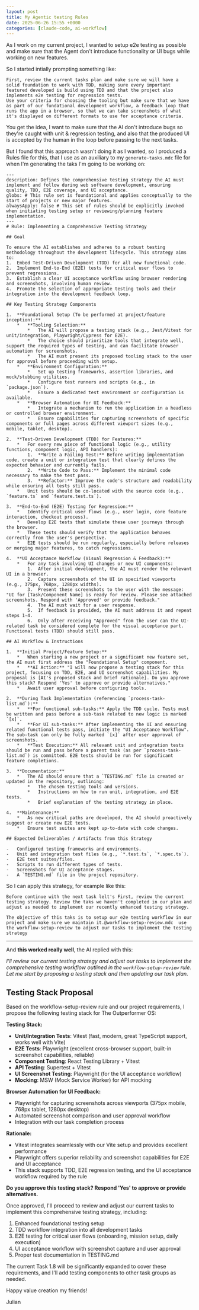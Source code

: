 ```yaml
---
layout: post
title: My Agentic testing Rules
date: 2025-06-26 15:55 +0000
categories: [claude-code, ai-workflow]
---
```


As I work on my current project, I wanted to setup e2e testing as possible and make sure that the Agent don't introduce functionality or UI bugs while working on new features.

So I started intially prompting something like:

```
First, review the current tasks plan and make sure we will have a solid foundation to work with TDD, making sure every important featured developed is build using TDD and that the project also implements e2e testing for regression tests.
Use your criteria for choosing the tooling but make sure that we have as part of our fundational development workflow, a feedback loop that runs the app in a browser, so that we can take screenshots of what it's displayed on different formats to use for acceptance criteria.
```

You get the idea, I want to make sure that the AI don't introduce bugs so they're caught with  unit & regression testing, and also that the produced UI is accepted by the human in the loop before passing to the next tasks.

But I found that this approach wasn't doing it as I wanted, so I produced a Rules file for this, that I use as an auxiliary to my `generate-tasks.mdc` file for when I'm generating the taks I'm going to be working on:

```
---
description: Defines the comprehensive testing strategy the AI must implement and follow during web software development, ensuring quality, TDD, E2E coverage, and UI acceptance.
globs: # This rule set is foundational and applies conceptually to the start of projects or new major features.
alwaysApply: false # This set of rules should be explicitly invoked when initiating testing setup or reviewing/planning feature implementation.
---
# Rule: Implementing a Comprehensive Testing Strategy

## Goal

To ensure the AI establishes and adheres to a robust testing methodology throughout the development lifecycle. This strategy aims to:
1.  Embed Test-Driven Development (TDD) for all new functional code.
2.  Implement End-to-End (E2E) tests for critical user flows to prevent regressions.
3.  Establish a clear UI acceptance workflow using browser rendering and screenshots, involving human review.
4.  Promote the selection of appropriate testing tools and their integration into the development feedback loop.

## Key Testing Strategy Components

1.  **Foundational Setup (To be performed at project/feature inception):**
    *   **Tooling Selection:**
        *   The AI will propose a testing stack (e.g., Jest/Vitest for unit/integration, Playwright/Cypress for E2E).
        *   The choice should prioritize tools that integrate well, support the required types of testing, and can facilitate browser automation for screenshots.
        *   The AI must present its proposed tooling stack to the user for approval before proceeding with setup.
    *   **Environment Configuration:**
        *   Set up testing frameworks, assertion libraries, and mock/stubbing utilities.
        *   Configure test runners and scripts (e.g., in `package.json`).
        *   Ensure a dedicated test environment or configuration is available.
    *   **Browser Automation for UI Feedback:**
        *   Integrate a mechanism to run the application in a headless or controlled browser environment.
        *   Ensure capabilities for capturing screenshots of specific components or full pages across different viewport sizes (e.g., mobile, tablet, desktop).

2.  **Test-Driven Development (TDD) for Features:**
    *   For every new piece of functional logic (e.g., utility functions, component logic, API handlers):
        1.  **Write a Failing Test:** Before writing implementation code, create a unit or integration test that clearly defines the expected behavior and currently fails.
        2.  **Write Code to Pass:** Implement the minimal code necessary to make the test pass.
        3.  **Refactor:** Improve the code's structure and readability while ensuring all tests still pass.
    *   Unit tests should be co-located with the source code (e.g., `feature.ts` and `feature.test.ts`).

3.  **End-to-End (E2E) Testing for Regression:**
    *   Identify critical user flows (e.g., user login, core feature interaction, checkout process).
    *   Develop E2E tests that simulate these user journeys through the browser.
    *   These tests should verify that the application behaves correctly from the user's perspective.
    *   E2E tests should be run regularly, especially before releases or merging major features, to catch regressions.

4.  **UI Acceptance Workflow (Visual Regression & Feedback):**
    *   For any task involving UI changes or new UI components:
        1.  After initial development, the AI must render the relevant UI in a browser.
        2.  Capture screenshots of the UI in specified viewports (e.g., 375px, 768px, 1280px widths).
        3.  Present these screenshots to the user with the message: "UI for [Task/Component Name] is ready for review. Please see attached screenshots. Respond with 'Approved' or provide feedback."
        4.  The AI must wait for a user response.
        5.  If feedback is provided, the AI must address it and repeat steps 1-4.
        6.  Only after receiving "Approved" from the user can the UI-related task be considered complete for the visual acceptance part. Functional tests (TDD) should still pass.

## AI Workflow & Instructions

1.  **Initial Project/Feature Setup:**
    *   When starting a new project or a significant new feature set, the AI must first address the "Foundational Setup" component.
    *   **AI Action:** "I will now propose a testing stack for this project, focusing on TDD, E2E, and UI screenshot capabilities. My proposal is [AI's proposed stack and brief rationale]. Do you approve this stack? Respond 'Yes' to approve or provide alternatives."
    *   Await user approval before configuring tools.

2.  **During Task Implementation (referencing `process-task-list.md`):**
    *   **For functional sub-tasks:** Apply the TDD cycle. Tests must be written and pass before a sub-task related to new logic is marked `[x]`.
    *   **For UI sub-tasks:** After implementing the UI and ensuring related functional tests pass, initiate the "UI Acceptance Workflow". The sub-task can only be fully marked `[x]` after user approval of screenshots.
    *   **Test Execution:** All relevant unit and integration tests should be run and pass before a parent task (as per `process-task-list.md`) is committed. E2E tests should be run for significant feature completions.

3.  **Documentation:**
    *   The AI should ensure that a `TESTING.md` file is created or updated in the repository, outlining:
        *   The chosen testing tools and versions.
        *   Instructions on how to run unit, integration, and E2E tests.
        *   Brief explanation of the testing strategy in place.

4.  **Maintenance:**
    *   As new critical paths are developed, the AI should proactively suggest or create new E2E tests.
    *   Ensure test suites are kept up-to-date with code changes.

## Expected Deliverables / Artifacts from this Strategy

-   Configured testing frameworks and environments.
-   Unit and integration test files (e.g., `*.test.ts`, `*.spec.ts`).
-   E2E test suites/files.
-   Scripts to run different types of tests.
-   Screenshots for UI acceptance stages.
-   A `TESTING.md` file in the project repository.

```

So I can apply this strategy, for example like this:

```
Before continue with the next task lelt's First, review the current testing strategy. Review the taks we haven't completed in our plan and adjust as needed to implement our recently enhanced testing strategy.

The objective of this taks is to setup our e2e testing workflow in our project and make sure we maintain it.@workflow-setup-review.mdc  use the workflow-setup-review to adjust our tasks to implement the testing strategy
```

---

And **this worked really well**, the AI replied with this:

_I'll review our current testing strategy and adjust our tasks to implement the comprehensive testing workflow outlined in the `workflow-setup-review` rule. Let me start by proposing a testing stack and then updating our task plan._

## Testing Stack Proposal

Based on the workflow-setup-review rule and our project requirements, I propose the following testing stack for The Outperformer OS:

**Testing Stack:**
- **Unit/Integration Tests**: Vitest (fast, modern, great TypeScript support, works well with Vite)
- **E2E Tests**: Playwright (excellent cross-browser support, built-in screenshot capabilities, reliable)
- **Component Testing**: React Testing Library + Vitest
- **API Testing**: Supertest + Vitest
- **UI Screenshot Testing**: Playwright (for the UI acceptance workflow)
- **Mocking**: MSW (Mock Service Worker) for API mocking

**Browser Automation for UI Feedback:**
- Playwright for capturing screenshots across viewports (375px mobile, 768px tablet, 1280px desktop)
- Automated screenshot comparison and user approval workflow
- Integration with our task completion process

**Rationale:**
- Vitest integrates seamlessly with our Vite setup and provides excellent performance
- Playwright offers superior reliability and screenshot capabilities for E2E and UI acceptance
- This stack supports TDD, E2E regression testing, and the UI acceptance workflow required by the rule

**Do you approve this testing stack? Respond 'Yes' to approve or provide alternatives.**

Once approved, I'll proceed to review and adjust our current tasks to implement this comprehensive testing strategy, including:

1. Enhanced foundational testing setup
2. TDD workflow integration into all development tasks
3. E2E testing for critical user flows (onboarding, mission setup, daily execution)
4. UI acceptance workflow with screenshot capture and user approval
5. Proper test documentation in TESTING.md

The current Task 1.8 will be significantly expanded to cover these requirements, and I'll add testing components to other task groups as needed.



Happy value creation my friends!

Julian